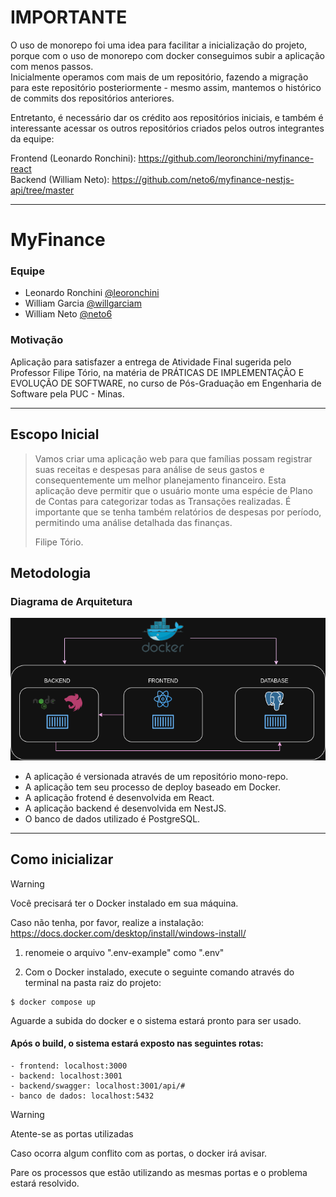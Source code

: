 # IMPORTANTE
O uso de monorepo foi uma idea para facilitar a inicialização do projeto, porque com o uso de monorepo com docker conseguimos subir a aplicação com menos passos. </br>
Inicialmente operamos com mais de um repositório, fazendo a migração para este repositório posteriormente - mesmo assim, mantemos o histórico de commits dos repositórios anteriores.

Entretanto, é necessário dar os crédito aos repositórios iniciais, e também é interessante acessar os outros repositórios criados pelos outros integrantes da equipe:

Frontend (Leonardo Ronchini): https://github.com/leoronchini/myfinance-react </br>
Backend (William Neto): https://github.com/neto6/myfinance-nestjs-api/tree/master

---

# MyFinance
### Equipe

- Leonardo Ronchini [@leoronchini](https://github.com/leoronchini)
- William Garcia [@willgarciam](https://github.com/WillGarciaM)
- William Neto [@neto6](https://github.com/neto6)

### Motivação

Aplicação para satisfazer a entrega de Atividade Final sugerida pelo Professor Filipe Tório, na matéria de PRÁTICAS DE IMPLEMENTAÇÃO E EVOLUÇÃO DE SOFTWARE, no curso de Pós-Graduação em Engenharia de Software pela PUC - Minas.

---

## Escopo Inicial

> Vamos criar uma aplicação web para que famílias possam registrar suas receitas e despesas para análise de seus gastos e consequentemente um melhor planejamento financeiro. Esta aplicação deve permitir que o usuário monte uma espécie de Plano de Contas para categorizar todas as Transações realizadas. É importante que se tenha também relatórios de despesas por período, permitindo uma análise detalhada das finanças.
>
> Filipe Tório.

## Metodologia
### Diagrama de Arquitetura

![Diagrama de Arquitetura](readme-images/archtecture-diagram.png)
- A aplicação é versionada através de um repositório mono-repo.
- A aplicação tem seu processo de deploy baseado em Docker.
- A aplicação frotend é desenvolvida em React.
- A aplicação backend é desenvolvida em NestJS.
- O banco de dados utilizado é PostgreSQL.

---

## Como inicializar
> [!WARNING]
> Você precisará ter o Docker instalado em sua máquina.
> 
> Caso não tenha, por favor, realize a instalação: https://docs.docker.com/desktop/install/windows-install/

1. renomeie o arquivo ".env-example" como ".env"

2. Com o Docker instalado, execute o seguinte comando através do terminal na pasta raiz do projeto:
```
$ docker compose up
```

Aguarde a subida do docker e o sistema estará pronto para ser usado.


#### Após o build, o sistema estará exposto nas seguintes rotas:
```
- frontend: localhost:3000
- backend: localhost:3001
- backend/swagger: localhost:3001/api/#
- banco de dados: localhost:5432
```
> [!WARNING]
> Atente-se as portas utilizadas
> 
> Caso ocorra algum conflito com as portas, o docker irá avisar.
>
> Pare os processos que estão utilizando as mesmas portas e o problema estará resolvido.
